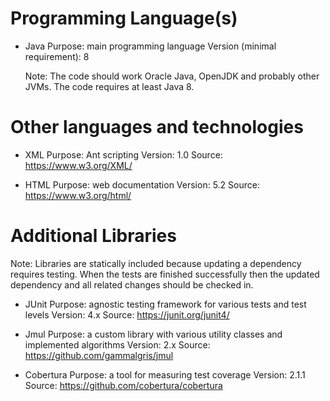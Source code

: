 # Programming Language(s)

* Java
  Purpose: main programming language
  Version (minimal requirement): 8

  Note: The code should work Oracle Java, OpenJDK and probably other JVMs.
        The code requires at least Java 8.

# Other languages and technologies

* XML
  Purpose: Ant scripting
  Version: 1.0
  Source: https://www.w3.org/XML/

* HTML
  Purpose: web documentation
  Version: 5.2
  Source: https://www.w3.org/html/

# Additional Libraries

Note: Libraries are statically included because updating a dependency requires
      testing. When the tests are finished successfully then the updated
	  dependency and all related changes should be checked in.

* JUnit
  Purpose: agnostic testing framework for various tests and test levels
  Version: 4.x
  Source: https://junit.org/junit4/

* Jmul
  Purpose: a custom library with various utility classes and implemented
           algorithms
  Version: 2.x
  Source: https://github.com/gammalgris/jmul

* Cobertura
  Purpose: a tool for measuring test coverage
  Version: 2.1.1
  Source: https://github.com/cobertura/cobertura